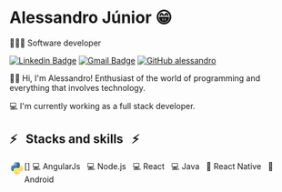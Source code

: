 # Alessandro Júnior 😁

👨🏻‍💻 Software developer

[![Linkedin Badge](https://img.shields.io/badge/-Alessandro%20J%C3%BAnior-6633cc?style=flat-square&logo=Linkedin&logoColor=white&link=https://www.linkedin.com/in/diego-schell-fernandes/)](https://www.linkedin.com/in/alessandrojr1998/) [![Gmail Badge](https://img.shields.io/badge/-alessandrojr1998@gmail.com-6633cc?style=flat-square&logo=Gmail&logoColor=white&link=mailto:alessandrojr1998@gmail.com)](mailto:alessandrojr1998@gmail.com) [![GitHub alessandro](https://img.shields.io/github/followers/alessandrojr1998?label=follow&style=social)](https://github.com/alessandrojr1998)

👋🏻 Hi, I'm Alessandro! Enthusiast of the world of programming and everything that involves technology.

💻 I'm currently working as a full stack developer.

## :zap: &nbsp; Stacks and skills &nbsp; :zap:
[<img align="left" alt="Python" width="26px" src="https://raw.githubusercontent.com/devicons/devicon/master/icons/python/python-original.svg" />]
💻 AngularJs &nbsp;
💻 Node.js &nbsp;
💻 React &nbsp;
💻 Java &nbsp;
📱 React Native &nbsp;
📱 Android &nbsp;
